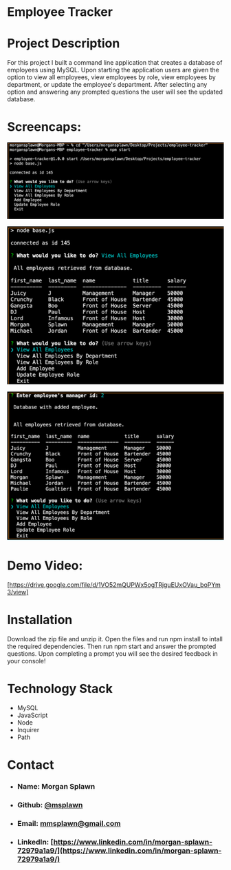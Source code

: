 # Employee Tracker

# **Project Description**
For this project I built a command line application that creates a database of employees using MySQL. Upon starting the application users are given the option to view all employees, view employees by role, view employees by department, or update the employee's department. After selecting any option and answering any prompted questions the user will see the updated database.

# **Screencaps:**
![Main Menu](./assets/mainmenu.png)  



![View All Employees](./assets/viewallemployees.png)   





![Added Employees](./assets/addedemployee.png)  



# **Demo Video:**
[https://drive.google.com/file/d/1VO52mQUPWx5ogTRjguEUxOVau_boPYm3/view]

# **Installation**
Download the zip file and unzip it. Open the files and run npm install to intall the required dependencies. Then run npm start and answer the prompted questions. Upon completing a prompt you will see the desired feedback in your console!


# **Technology Stack**
* MySQL
* JavaScript
* Node
* Inquirer
* Path

# **Contact**
* ### **Name:**  Morgan Splawn
* ### **Github:**  [@msplawn](https://github.com/msplawn)
* ### **Email:**  [mmsplawn@gmail.com](msplawn@gmail.com)
* ### **LinkedIn:**  [https://www.linkedin.com/in/morgan-splawn-72979a1a9/](https://www.linkedin.com/in/morgan-splawn-72979a1a9/)
